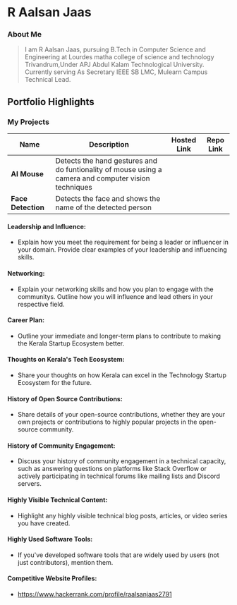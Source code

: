 # R Aalsan Jaas

### About Me

>I am R Aalsan Jaas, pursuing B.Tech in Computer Science and Engineering at Lourdes matha college of science and technology Trivandrum,Under APJ Abdul Kalam Technological University. Currently serving As Secretary IEEE SB LMC, Mulearn Campus Technical Lead.


## Portfolio Highlights

### My Projects

| Name                | Description                                                               | Hosted Link                              | Repo Link                                                      |
|---------------------|---------------------------------------------------------------------------|------------------------------------------|----------------------------------------------------------------|
| **AI Mouse**  | Detects the hand gestures and do funtionality of mouse using a camera and computer vision techniques                                             |    |           |
|**Face Detection**|Detects the face and shows the name of the detected person|         |         |
#### Leadership and Influence:

- Explain how you meet the requirement for being a leader or influencer in your domain. Provide clear examples of your leadership and influencing skills.

#### Networking:

- Explain your networking skills and how you plan to engage with the communitys. Outline how you will influence and lead others in your respective field.

#### Career Plan:

- Outline your immediate and longer-term plans to contribute to making the Kerala Startup Ecosystem better.

#### Thoughts on Kerala's Tech Ecosystem:

- Share your thoughts on how Kerala can excel in the Technology Startup Ecosystem for the future.

#### History of Open Source Contributions:

- Share details of your open-source contributions, whether they are your own projects or contributions to highly popular projects in the open-source community.

#### History of Community Engagement:

-  Discuss your history of community engagement in a technical capacity, such as answering questions on platforms like Stack Overflow or actively participating in technical forums like mailing lists and Discord servers.

#### Highly Visible Technical Content:

- Highlight any highly visible technical blog posts, articles, or video series you have created.

#### Highly Used Software Tools:

- If you've developed software tools that are widely used by users (not just contributors), mention them.

#### Competitive Website Profiles:

- https://www.hackerrank.com/profile/raalsanjaas2791
